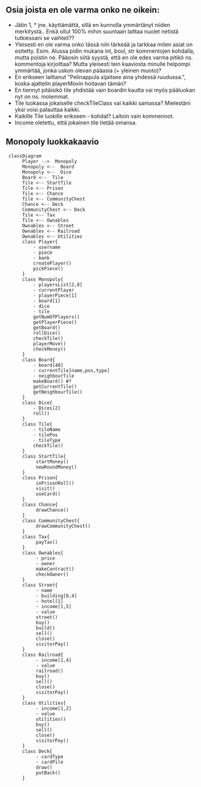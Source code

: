 ## Osia joista en ole varma onko ne oikein:
- Jätin 1, * jne. käyttämättä, sillä en kunnolla ymmärtänyt niiden merkitystä.. Enkä ollut 100% mihin suuntaan laittaa nuolet netistä tutkiessani se vaihteli??
- Yleisesti en ole varma onko tässä niin tärkeää ja tarkkaa miten asiat on esitetty. Esim. Alussa pidin mukana int, bool, str kommentojen kohdalla, mutta poistin ne. Pääosin siitä syystä, että en ole edes varma pitikö ns. kommentoja kirjoittaa? Mutta yleisesti tein kaaviosta minulle helpompi ymmärtää, jonka uskon olevan pääasia (+ yleinen muoto)?
- En erikseen laittanut "Pelinappula sijaitsee aina yhdessä ruudussa.", koska ajattelin playerMovin hoitavan tämän?
- En tiennyt pitäisikö tile yhdistää vain boardin kautta vai myös pääluokan nyt on ns. molemmat.
- Tile luokassa jokaiselle checkTileClass vai kaikki samassa? Mielestäni yksi voisi palauttaa kaikki.
- Kaikille Tile luokille erikseen - kohdat? Laitoin vain kommennot.
- Income oletettu, että jokainen tile tietää omansa.

## Monopoly luokkakaavio
```mermaid
 classDiagram
      Player -->  Monopoly
      Monopoly <--  Board
      Monopoly <--  Dice
      Board <--  Tile
      Tile <-- StartTile
      Tile <-- Prison
      Tile <-- Chance
      Tile <-- CommunityChest
      Chance <-- Deck
      CommunityChest <-- Deck
      Tile <-- Tax
      Tile <-- Ownables
      Ownables <-- Street
      Ownables <-- Railroad
      Ownables <-- Utilities
      class Player{
          - username
          - piece
          - bank
          createPlayer()
          pickPiece()
      }
      class Monopoly{
          - playersList[2,8]
          - currentPlayer
          - playerPiece[1]
          - board[1]
          - dice
          - tile
          getNumOfPlayers()
          getPlayerPiece()
          getBoard()
          rollDice()
          checkTile()
          playerMove()
          checkMoney()
      }
      class Board{
          - board[40]
          - currentTile[name,pos,type]
          - neighbourTile
          makeBoard() #?
          getCurrentTile()
          getNeighbourTile()
      }
      class Dice{
          - Dices[2]
          roll()
      }
      class Tile{
          - tileName
          - tilePos
          - tileType
          checkTile()
      }
      class StartTile{
           startMoney()
           newRoundMoney()
      }
      class Prison{
           inPrisonRoll()
           visit()
           useCard()
      }
      class Chance{
           drawChance()
      }
      class CommunityChest{
           drawCommunityChest()
      }
      class Tax{
           payTax()
      }
      class Ownables{
           - price
           - owner
           makeContract()
           checkOwner()
      }
      class Street{
           - name
           - building[0,4]
           - hotel[1]
           - income[1,5]
           - value
           street()
           buy()
           build()
           sell()
           close()
           visitorPay()
      }
      class Railroad{
           - income[1,4]
           - value
           railroad()
           buy()
           sell()
           close()
           visitorPay()
      }
      class Utilities{
           - income[1,2]
           - value
           utilities()
           buy()
           sell()
           close()
           visitorPay()
      }
      class Deck{
           - cardType
           - cardPile
           draw()
           putBack()
      }
```
